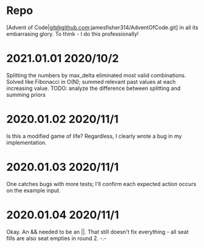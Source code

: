 # Repo
[Advent of Code|git@github.com:jamesfisher314/AdventOfCode.git] in all its embarrasing glory. To think - I do this professionally!

# 2021.01.01 2020/10/2
Splitting the numbers by max_delta eliminated most valid combinations.
Solved like Fibonacci in O(N); summed relevant past values at each increasing value.
TODO: analyze the difference between splitting and summing priors

# 2020.01.02 2020/11/1
Is this a modified game of life?
Regardless, I clearly wrote a bug in my implementation.

# 2020.01.03 2020/11/1
One catches bugs with more tests; I'll confirm each expected action occurs on the example input.

# 2020.01.04 2020/11/1
Okay. An && needed to be an ||. That still doesn't fix everything - all seat fills are also seat empties in round 2. -.-